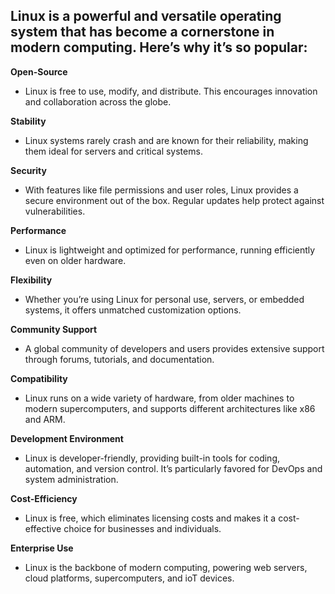 ## Linux is a powerful and versatile operating system that has become a cornerstone in modern computing. Here’s why it’s so popular:

**Open-Source**
- Linux is free to use, modify, and distribute. This encourages innovation and collaboration across the globe.

**Stability**
- Linux systems rarely crash and are known for their reliability, making them ideal for servers and critical systems.

**Security**
- With features like file permissions and user roles, Linux provides a secure environment out of the box. Regular updates help protect against vulnerabilities.

**Performance**
- Linux is lightweight and optimized for performance, running efficiently even on older hardware.

**Flexibility**
- Whether you’re using Linux for personal use, servers, or embedded systems, it offers unmatched customization options.

**Community Support**
- A global community of developers and users provides extensive support through forums, tutorials, and documentation.

**Compatibility**
- Linux runs on a wide variety of hardware, from older machines to modern supercomputers, and supports different architectures like x86 and ARM.

**Development Environment**
- Linux is developer-friendly, providing built-in tools for coding, automation, and version control. It’s particularly favored for DevOps and system administration.

**Cost-Efficiency**
- Linux is free, which eliminates licensing costs and makes it a cost-effective choice for businesses and individuals.

**Enterprise Use**
- Linux is the backbone of modern computing, powering web servers, cloud platforms, supercomputers, and ioT devices.

